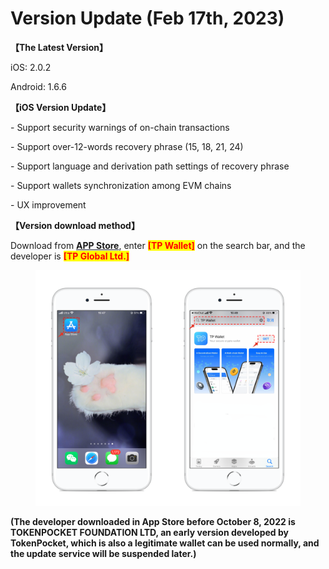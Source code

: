 # Version Update (Feb 17th, 2023)

**【The Latest Version】**

iOS: 2.0.2

Android: 1.6.6



**【iOS Version Update】**

\- Support security warnings of on-chain transactions

\- Support over-12-words recovery phrase (15, 18, 21, 24)

\- Support language and derivation path settings of recovery phrase

\- Support wallets synchronization among EVM chains

\- UX improvement



**【Version download method】‌**

&#x20; Download from [**APP Store**](https://apps.apple.com/hk/app/tp-global-wallet/id6444625622), enter <mark style="color:red;">**\[TP Wallet]**</mark> on the search bar, and the developer is <mark style="color:red;">**\[TP Global Ltd.]**</mark>

<figure><img src="../../.gitbook/assets/image.png" alt=""><figcaption></figcaption></figure>

**(The developer downloaded in App Store before October 8, 2022 is TOKENPOCKET FOUNDATION LTD, an early version developed by TokenPocket, which is also a legitimate wallet can be used normally, and the update service will be suspended later.)**
